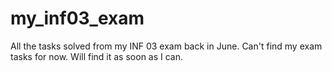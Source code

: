 # my_inf03_exam

All the tasks solved from my INF 03 exam back in June. Can't find my exam tasks for now. Will find it as soon as I can.
